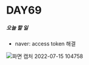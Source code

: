 # DAY69

##### 오늘 할 일
* naver: access token 해결

![화면 캡처 2022-07-15 104758](https://user-images.githubusercontent.com/103159709/179130770-77ed6fbe-f0d6-44ad-97a0-33b1ea213b37.png)
